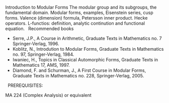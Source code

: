 ---
---
Introduction to Modular Forms
The modular group and its subgroups, the fundamental domain. Modular forms,
examples, Eisenstein series, cusp forms. Valence (dimension) formula, Petersson
inner product. Hecke operators. L-functios: definition, analytic continution
and functional equation.
 
Recommended books

* Serre, J.P., A Course in Arithmetic, Graduate Texts in Mathematics no. 7
  Springer-Verlag, 1996.
* Koblitz, N., Introdution to Modular Forms, Graduate Texts in Mathematics no.
  97, Springer-Verlag, 1984.
* Iwaniec, H., Topics in Classical Automorphic Forms, Graduate Texts in
  Mathematics 17, AMS, 1997.
* Diamond, F. and Schurman, J., A First Course in Modular Forms, Graduate Texts
  in Mathematics no. 228, Springer-Verlag, 2005.

 
PREREQUISITES:

MA 224 (Complex Analysis) or equivalent
